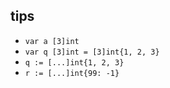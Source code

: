 ## tips
+ `var a [3]int`
+ `var q [3]int = [3]int{1, 2, 3}`
+ `q := [...]int{1, 2, 3}`
+ `r := [...]int{99: -1}`